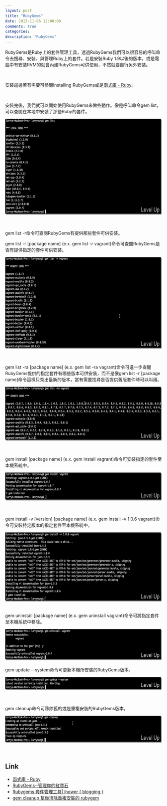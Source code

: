 ```yaml
---
layout: post
title: "RubyGems"
date: 2013-11-06 12:00:00
comments: true
categories: 
description: "RubyGems"
---
```

<p>RubyGems是Ruby上的套件管理工具，透過RubyGems我們可以很容易的呼叫命令去搜尋、安裝、與管理Ruby上的套件。若是安裝Ruby 1.9以後的版本，或是電腦中有安裝RVM的就會內建RubyGems可供使用，不然就要自行另外安裝。</p>  <p> </p>  <p>安裝這邊若有需要可參閱Installing RubyGems</a>或是<a href="http://www.ruby-lang.org/zh_TW/libraries/" target="_blank">函式庫 - Ruby</a>。</p>  <p> </p>  <p>安裝完後，我們就可以開始使用RubyGems來做些動作。像是呼叫命令gem list，可以查閱在本地中安裝了那些Ruby的套件。</p>  <p><a href="http://files.dotblogs.com.tw/larrynung/1305/9e41b3a04474_132B2/screenshot(95)_2.png"><img style="border-top: 0px; border-right: 0px; border-bottom: 0px; border-left: 0px" border="0" alt="screenshot(95)" src="\images\posts\d2f8c8d8-474d-4356-afe1-83740866086f\screenshot(95)_thumb.png" width="644" height="308" /></a></p>  <p> </p>  <p>gem list -r命令可查閱RubyGems有提供那些套件可供安裝。</p>  <p>gem list -r [package name] (e.x. gem list -r vagrant)命令可查閱RubyGems是否有提供指定的套件可供安裝。</p>  <p><a href="http://files.dotblogs.com.tw/larrynung/1305/9e41b3a04474_132B2/screenshot(99)_2.png"><img style="border-top: 0px; border-right: 0px; border-bottom: 0px; border-left: 0px" border="0" alt="screenshot(99)" src="\images\posts\d2f8c8d8-474d-4356-afe1-83740866086f\screenshot(99)_thumb.png" width="644" height="294" /></a></p>  <p> </p>  <p>gem list -ra [package name] (e.x. gem list -ra vagrant)命令可進一步查閱RubyGems提供的指定套件有哪些版本可供安裝，而不是像gem list -r [package name]命令這樣只秀出最新的版本，當有需要找尋是否提供舊版套件時可以叫用。</p>  <p><a href="http://files.dotblogs.com.tw/larrynung/1305/9e41b3a04474_132B2/screenshot(100)_2.png"><img style="border-top: 0px; border-right: 0px; border-bottom: 0px; border-left: 0px" border="0" alt="screenshot(100)" src="\images\posts\d2f8c8d8-474d-4356-afe1-83740866086f\screenshot(100)_thumb.png" width="644" height="173" /></a></p>  <p> </p>  <p>gem install [package name] (e.x. gem install vagrant)命令可安裝指定的套件至本機系統中。</p>  <p><a href="http://files.dotblogs.com.tw/larrynung/1305/9e41b3a04474_132B2/screenshot(94)_2.png"><img style="border-top: 0px; border-right: 0px; border-bottom: 0px; border-left: 0px" border="0" alt="screenshot(94)" src="\images\posts\d2f8c8d8-474d-4356-afe1-83740866086f\screenshot(94)_thumb.png" width="644" height="90" /></a></p>  <p> </p>  <p>gem install -v [version] [package name] (e.x. gem install -v 1.0.6 vagrant)命令可安裝特定版本的指定套件至本機系統中。</p>  <p><a href="http://files.dotblogs.com.tw/larrynung/1305/9e41b3a04474_132B2/screenshot(101)_2.png"><img style="border-top: 0px; border-right: 0px; border-bottom: 0px; border-left: 0px" border="0" alt="screenshot(101)" src="\images\posts\d2f8c8d8-474d-4356-afe1-83740866086f\screenshot(101)_thumb.png" width="644" height="222" /></a></p>  <p>   <br />gem uninstall [package name] (e.x. gem uninstall vagrant)命令可將指定套件至本機系統中移除。</p>  <p><a href="http://files.dotblogs.com.tw/larrynung/1305/9e41b3a04474_132B2/screenshot(93)_2.png"><img style="border-top: 0px; border-right: 0px; border-bottom: 0px; border-left: 0px" border="0" alt="screenshot(93)" src="\images\posts\d2f8c8d8-474d-4356-afe1-83740866086f\screenshot(93)_thumb.png" width="644" height="100" /></a>    <br />    <br />gem update --system命令可更新本機所安裝的RubyGems版本。</p>  <p><a href="http://files.dotblogs.com.tw/larrynung/1305/9e41b3a04474_132B2/screenshot(103)_2.png"><img style="border-top: 0px; border-right: 0px; border-bottom: 0px; border-left: 0px" border="0" alt="screenshot(103)" src="\images\posts\d2f8c8d8-474d-4356-afe1-83740866086f\screenshot(103)_thumb.png" width="644" height="42" /></a></p>  <p> </p>  <p>gem cleanup命令可移除舊的或是重複安裝的RubyGems版本。</p>  <p><a href="http://files.dotblogs.com.tw/larrynung/1305/9e41b3a04474_132B2/screenshot(102)_2.png"><img style="border-top: 0px; border-right: 0px; border-bottom: 0px; border-left: 0px" border="0" alt="screenshot(102)" src="\images\posts\d2f8c8d8-474d-4356-afe1-83740866086f\screenshot(102)_thumb.png" width="644" height="87" /></a></p>  <p> </p>  <h2>Link</h2>  <ul>   <li><a href="http://www.ruby-lang.org/zh_TW/libraries/" target="_blank">函式庫 - Ruby</a></li>    <li><a href="http://www.openfoundry.org/tw/tech-column/8534-rubygems-manage-your-gems" target="_blank">RubyGems─管理你的紅寶石</a></li>    <li><a href="http://ihower.tw/blog/archives/4496" target="_blank">Rubygems 套件管理工具| ihower { blogging }</a></li>    <li><a href="http://wildjcrt.pixnet.net/blog/post/28146099-gem-cleanup-helps-you-cleaning-older-versions-gems" target="_blank">gem cleanup 幫你清除重複安裝的 rubygem</li> </ul>